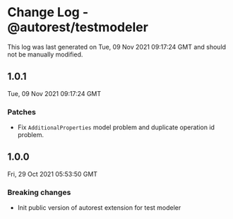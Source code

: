 # Change Log - @autorest/testmodeler

This log was last generated on Tue, 09 Nov 2021 09:17:24 GMT and should not be manually modified.

## 1.0.1
Tue, 09 Nov 2021 09:17:24 GMT

### Patches

- Fix `AdditionalProperties` model problem and duplicate operation id problem.

## 1.0.0
Fri, 29 Oct 2021 05:53:50 GMT

### Breaking changes

- Init public version of autorest extension for test modeler

